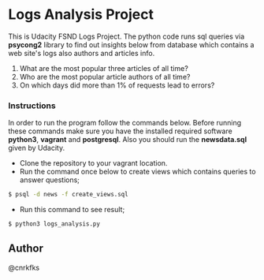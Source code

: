 # Logs Analysis Project
This is Udacity FSND Logs Project. The python code runs sql queries via **psycong2** library to find out insights below from database which contains a web site's logs also authors and articles info.
1. What are the most popular three articles of all time?
2. Who are the most popular article authors of all time?
3. On which days did more than 1% of requests lead to errors?

### Instructions
In order to run the program follow the commands below. Before running these commands make sure you have the installed required software **python3**, **vagrant** and **postgresql**. Also you should run the **newsdata.sql** given by Udacity.

* Clone the repository to your vagrant location.
* Run the command once below to create views which contains queries to answer questions;
```sh
$ psql -d news -f create_views.sql
```

* Run this command to see result;
```sh
$ python3 logs_analysis.py
```

## Author
@cnrkfks